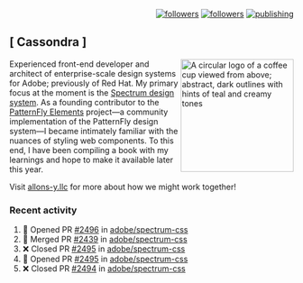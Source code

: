 <p align="right"><a rel="me" href="https://front-end.social/@castastrophe">
    <img alt="followers" title="Follow me on Mastodon" src="https://img.shields.io/mastodon/follow/109297102751309835?domain=https%3A%2F%2Ffront-end.social&label=Follow&logo=mastodon&logoColor=white&style=for-the-badge&labelColor=008080&color=006969"/></a>
  <a href="https://codepen.io/castastrophe/">
    <img alt="followers" title="Follow me on CodePen" src="https://img.shields.io/badge/16-1?color=640464&labelColor=7c007c&style=for-the-badge&logo=codepen&label=Follow"/></a>
<a href="https://castastrophe.medium.com/">
    <img alt="publishing" title="View articles on Medium" src="https://img.shields.io/badge/107-1?color=666&labelColor=444&label=subscribe&logo=medium&logoColor=white&style=for-the-badge"/></a>
</p>

## [&nbsp;Cassondra&nbsp;]

<img align="right" src="https://github-production-user-asset-6210df.s3.amazonaws.com/1840295/253016758-ba468774-1cd3-42c2-8f43-947b5eeb5edf.png" height="200" alt="A circular logo of a coffee cup viewed from above; abstract, dark outlines with hints of teal and creamy tones">

Experienced front-end developer and architect of enterprise-scale design systems for Adobe; previously of Red Hat. My primary focus at the moment is the [Spectrum design system](https://github.com/adobe/spectrum-css). As a founding contributor to the [PatternFly&nbsp;Elements](https://github.com/patternfly/patternfly-elements) project&mdash;a community implementation of the PatternFly design system&mdash;I became intimately familiar with the nuances of styling web components. To this end, I have been compiling a book with my learnings and hope to make it available later this year.

Visit [allons-y.llc](http://allons-y.llc/) for more about how we might work together!

### Recent activity

<!--START_SECTION:activity-->
1. 💪 Opened PR [#2496](https://github.com/adobe/spectrum-css/pull/2496) in [adobe/spectrum-css](https://github.com/adobe/spectrum-css)
2. 🎉 Merged PR [#2439](https://github.com/adobe/spectrum-css/pull/2439) in [adobe/spectrum-css](https://github.com/adobe/spectrum-css)
3. ❌ Closed PR [#2495](https://github.com/adobe/spectrum-css/pull/2495) in [adobe/spectrum-css](https://github.com/adobe/spectrum-css)
4. 💪 Opened PR [#2495](https://github.com/adobe/spectrum-css/pull/2495) in [adobe/spectrum-css](https://github.com/adobe/spectrum-css)
5. ❌ Closed PR [#2494](https://github.com/adobe/spectrum-css/pull/2494) in [adobe/spectrum-css](https://github.com/adobe/spectrum-css)
<!--END_SECTION:activity-->
